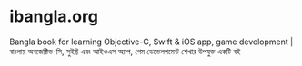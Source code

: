 ibangla.org
===========

Bangla book for learning Objective-C, Swift &amp; iOS app, game development | বাংলায় অবজেক্টিভ-সি, সুইফ্ট এবং আইওএস অ্যাপ, গেম ডেভেলপমেন্ট শেখার উপযুক্ত একটি বই

